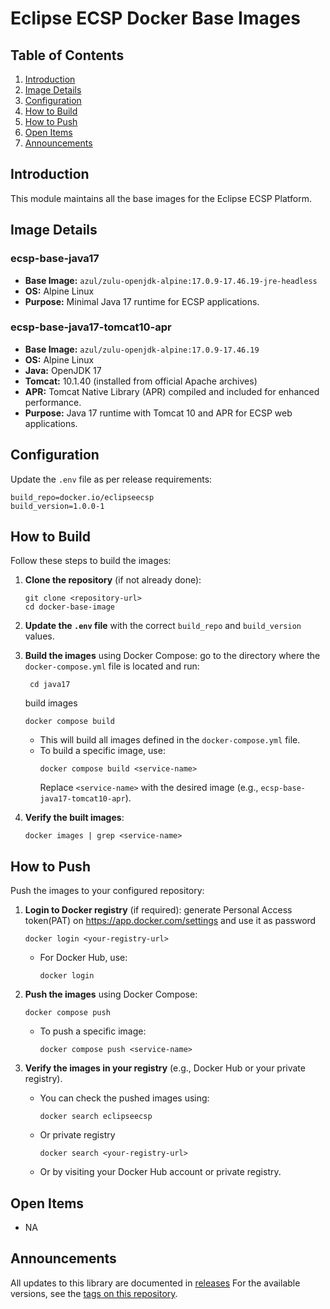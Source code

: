 # Eclipse ECSP Docker Base Images

## Table of Contents

1. [Introduction](#introduction)
2. [Image Details](#image-details)
3. [Configuration](#configuration)
4. [How to Build](#how-to-build)
5. [How to Push](#how-to-push)
6. [Open Items](#open-items)
7. [Announcements](#Announcements)

## Introduction

This module maintains all the base images for the Eclipse ECSP Platform.

## Image Details

### ecsp-base-java17

- **Base Image:** `azul/zulu-openjdk-alpine:17.0.9-17.46.19-jre-headless`
- **OS:** Alpine Linux
- **Purpose:** Minimal Java 17 runtime for ECSP applications.

### ecsp-base-java17-tomcat10-apr

- **Base Image:** `azul/zulu-openjdk-alpine:17.0.9-17.46.19`
- **OS:** Alpine Linux
- **Java:** OpenJDK 17
- **Tomcat:** 10.1.40 (installed from official Apache archives)
- **APR:** Tomcat Native Library (APR) compiled and included for enhanced performance.
- **Purpose:** Java 17 runtime with Tomcat 10 and APR for ECSP web applications.

## Configuration

Update the `.env` file as per release requirements:

```
build_repo=docker.io/eclipseecsp
build_version=1.0.0-1
```

## How to Build

Follow these steps to build the images:

1. **Clone the repository** (if not already done):

   ```
   git clone <repository-url>
   cd docker-base-image
   ```

2. **Update the `.env` file** with the correct `build_repo` and `build_version` values.

3. **Build the images** using Docker Compose:
   go to the directory where the `docker-compose.yml` file is located and run:
   ```shell
    cd java17
   ```
   build images
   ```shell
   docker compose build
   ```

   - This will build all images defined in the `docker-compose.yml` file.
   - To build a specific image, use:
     ```shell
     docker compose build <service-name>
     ```
     Replace `<service-name>` with the desired image (e.g., `ecsp-base-java17-tomcat10-apr`).

4. **Verify the built images**:

   ```shell
   docker images | grep <service-name>
   ```

## How to Push

Push the images to your configured repository:

1. **Login to Docker registry** (if required):
   generate Personal Access token(PAT) on https://app.docker.com/settings
   and use it as password
   ```shell
   docker login <your-registry-url>
   ```
    - For Docker Hub, use:
      ```shell
      docker login
      ```
2. **Push the images** using Docker Compose:

   ```shell
   docker compose push
   ```

   - To push a specific image:
     ```shell
     docker compose push <service-name>
     ```

3. **Verify the images in your registry** (e.g., Docker Hub or your private registry).
    - You can check the pushed images using:
      ```shell
      docker search eclipseecsp
      ```
    - Or private registry
      ```shell
      docker search <your-registry-url>
      ```
    - Or by visiting your Docker Hub account or private registry.

## Open Items

- NA

## Announcements

All updates to this library are documented in [releases](../../releases)
For the available versions, see the [tags on this repository](../../tags).
